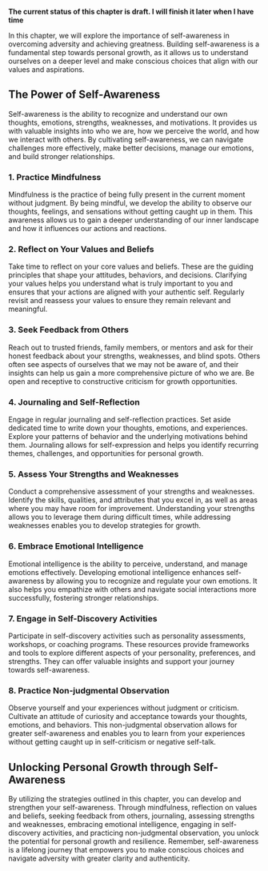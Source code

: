 **The current status of this chapter is draft. I will finish it later when I have time**

In this chapter, we will explore the importance of self-awareness in overcoming adversity and achieving greatness. Building self-awareness is a fundamental step towards personal growth, as it allows us to understand ourselves on a deeper level and make conscious choices that align with our values and aspirations.

The Power of Self-Awareness
---------------------------

Self-awareness is the ability to recognize and understand our own thoughts, emotions, strengths, weaknesses, and motivations. It provides us with valuable insights into who we are, how we perceive the world, and how we interact with others. By cultivating self-awareness, we can navigate challenges more effectively, make better decisions, manage our emotions, and build stronger relationships.

### **1. Practice Mindfulness**

Mindfulness is the practice of being fully present in the current moment without judgment. By being mindful, we develop the ability to observe our thoughts, feelings, and sensations without getting caught up in them. This awareness allows us to gain a deeper understanding of our inner landscape and how it influences our actions and reactions.

### **2. Reflect on Your Values and Beliefs**

Take time to reflect on your core values and beliefs. These are the guiding principles that shape your attitudes, behaviors, and decisions. Clarifying your values helps you understand what is truly important to you and ensures that your actions are aligned with your authentic self. Regularly revisit and reassess your values to ensure they remain relevant and meaningful.

### **3. Seek Feedback from Others**

Reach out to trusted friends, family members, or mentors and ask for their honest feedback about your strengths, weaknesses, and blind spots. Others often see aspects of ourselves that we may not be aware of, and their insights can help us gain a more comprehensive picture of who we are. Be open and receptive to constructive criticism for growth opportunities.

### **4. Journaling and Self-Reflection**

Engage in regular journaling and self-reflection practices. Set aside dedicated time to write down your thoughts, emotions, and experiences. Explore your patterns of behavior and the underlying motivations behind them. Journaling allows for self-expression and helps you identify recurring themes, challenges, and opportunities for personal growth.

### **5. Assess Your Strengths and Weaknesses**

Conduct a comprehensive assessment of your strengths and weaknesses. Identify the skills, qualities, and attributes that you excel in, as well as areas where you may have room for improvement. Understanding your strengths allows you to leverage them during difficult times, while addressing weaknesses enables you to develop strategies for growth.

### **6. Embrace Emotional Intelligence**

Emotional intelligence is the ability to perceive, understand, and manage emotions effectively. Developing emotional intelligence enhances self-awareness by allowing you to recognize and regulate your own emotions. It also helps you empathize with others and navigate social interactions more successfully, fostering stronger relationships.

### **7. Engage in Self-Discovery Activities**

Participate in self-discovery activities such as personality assessments, workshops, or coaching programs. These resources provide frameworks and tools to explore different aspects of your personality, preferences, and strengths. They can offer valuable insights and support your journey towards self-awareness.

### **8. Practice Non-judgmental Observation**

Observe yourself and your experiences without judgment or criticism. Cultivate an attitude of curiosity and acceptance towards your thoughts, emotions, and behaviors. This non-judgmental observation allows for greater self-awareness and enables you to learn from your experiences without getting caught up in self-criticism or negative self-talk.

Unlocking Personal Growth through Self-Awareness
------------------------------------------------

By utilizing the strategies outlined in this chapter, you can develop and strengthen your self-awareness. Through mindfulness, reflection on values and beliefs, seeking feedback from others, journaling, assessing strengths and weaknesses, embracing emotional intelligence, engaging in self-discovery activities, and practicing non-judgmental observation, you unlock the potential for personal growth and resilience. Remember, self-awareness is a lifelong journey that empowers you to make conscious choices and navigate adversity with greater clarity and authenticity.
